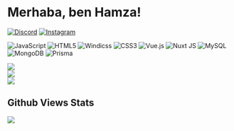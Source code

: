 # Merhaba, ben Hamza!

[![Discord](https://img.shields.io/badge/Discord-%237289DA.svg?logo=discord&logoColor=white)](https://discord.gg/https://discord/users/1347530331422461993) [![Instagram](https://img.shields.io/badge/Instagram-%23E4405F.svg?logo=Instagram&logoColor=white)](https://instagram.com/https://instagram.com/korbilayim) 


![JavaScript](https://img.shields.io/badge/javascript-%23323330.svg?style=for-the-badge&logo=javascript&logoColor=%23F7DF1E) ![HTML5](https://img.shields.io/badge/html5-%23E34F26.svg?style=for-the-badge&logo=html5&logoColor=white) ![Windicss](https://img.shields.io/badge/windicss-48B0F1.svg?style=for-the-badge&logo=windi-css&logoColor=white) ![CSS3](https://img.shields.io/badge/css3-%231572B6.svg?style=for-the-badge&logo=css3&logoColor=white) ![Vue.js](https://img.shields.io/badge/vue.js-%2335495e.svg?style=for-the-badge&logo=vuedotjs&logoColor=%234FC08D) ![Nuxt JS](https://img.shields.io/badge/Nuxt-002E3B?style=for-the-badge&logo=nuxt.js&logoColor=#00DC82) ![MySQL](https://img.shields.io/badge/mysql-4479A1.svg?style=for-the-badge&logo=mysql&logoColor=white) ![MongoDB](https://img.shields.io/badge/MongoDB-%234ea94b.svg?style=for-the-badge&logo=mongodb&logoColor=white) ![Prisma](https://img.shields.io/badge/Prisma-3982CE?style=for-the-badge&logo=Prisma&logoColor=white)

![](https://github-readme-stats.vercel.app/api?username=thepudrizzel&theme=transparent&hide_border=false&include_all_commits=true&count_private=true)<br/>
![](https://nirzak-streak-stats.vercel.app/?user=thepudrizzel&theme=transparent&hide_border=false)<br/>
![](https://github-readme-stats.vercel.app/api/top-langs/?username=thepudrizzel&theme=transparent&hide_border=false&include_all_commits=true&count_private=true&layout=compact)

## Github Views Stats
<img src="https://komarev.com/ghpvc/?username=pudrizzel"><br/>
<!-- Proudly created with GPRM ( https://gprm.itsvg.in ) -->
